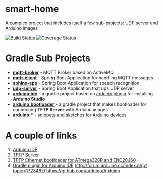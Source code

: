 # smart-home
A complex project that includes itself a few sub-projects: UDP server and Arduino images

[![Build Status](https://travis-ci.org/zhurlik/smart-home.svg?branch=master)](https://travis-ci.org/zhurlik/smart-home)
[![Coverage Status](https://coveralls.io/repos/github/zhurlik/smart-home/badge.svg?branch=master)](https://coveralls.io/github/zhurlik/smart-home?branch=master)

# Gradle Sub Projects
- **[mqtt-broker](./mqtt-broker)** - MQTT Broker based on ActiveMQ
- **[mqtt-client](./mqtt-client)** - Spring Boot Application for handling MQTT messages
- **[sphinx-app](./sphinx-app)** - Spring Boot Application for speech recognition
- **[udp-server](./udp-server)** - Spring Boot Application that ups UDP server
- **[arduino:ide](./arduino/ide)** - a gradle project based on [arduino plugin](https://github.com/zhurlik/gradle-arduino-plugin) for installing **Arduino Studio**
- **[arduino:bootloader](./arduino/bootloader)** - a gradle project that makes bootloader for connecting **TFTP Server** with Arduino images
- **[arduino:*](./arduino)** - snippets and sketches for Arduino devices
 
# A couple of links
1. [Arduino IDE](https://www.arduino.cc/en/Main/Software)
2. [TFTP Server](https://help.ubuntu.com/community/TFTP)
3. [TFTP Ethernet bootloader for ATmega328P and ENC28J60](https://github.com/mitxela/kiloboot)
4. [Gradle plugin for Arduino IDE](https://github.com/zhurlik/gradle-arduino-plugin)
http://forum.arduino.cc/index.php?topic=172346.0
https://github.com/arduino/Arduino
